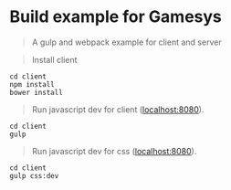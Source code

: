 # Build example for Gamesys 

> A gulp and webpack example for client and server

> Install client

```
cd client
npm install
bower install
```

> Run javascript dev for client ([localhost:8080](http://localhost:8080)).

```
cd client
gulp
```

> Run javascript dev for css ([localhost:8080](http://localhost:8080)).

```
cd client
gulp css:dev
```